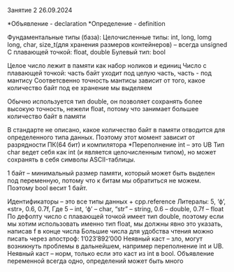 Занятие 2
26.09.2024

*Объявление - declaration
*Определение - definition

Фундаментальные типы (база):
Целочисленные типы: int, long, lomg long, char, 
size_t(для хранения размеров контейнеров) – всегда unsigned
С плавающей точкой: float, double
Булевый тип: bool

Целое число лежит в памяти как набор ноликов и единиц
Число с плавающей точкой: часть байт уходит под целую часть, часть - под мантису
Соответсвенно точность мантисы зависит от того, какое количество байт под ее хранение мы выделяем

Обычно используется тип double, он позволяет сохранять более высокую точность, нежели float, потому что занимает большее количество байт в памяти

В стандарте не описано, какое количество байт в памяти отводится для определенного типа данных. Поэтому этот момент зависит от разрядности ПК(64 бит) и компилятора
*Переполнение int – это UB
 Тип char ведет себя как int (и является целочисленным типом), но может сохранять в себя символы ASCII-таблицы. 

1 байт – минимальный размер памяти, который может быть выделен под переменную, потому что к битам мы обратиться не можем. Поэтому bool весит 1 байт. 

Идентификаторы – это все типы данных + cpp.reference
Литералы: 5, ‘ф’, «str», 0.6, 0.7f,
Где 5 – int, ‘ф’ – char, “str” – string, 0.6 – double, 0.7f – float
По дефолту число с плавающей точкой имеет тип double, поэтому если мы хотим использовать именно тип float, мы должны явно это указать, написав f в конце числа
Большие числа для удобства чтения можно писать через апостроф: 1’023’892’000
Неявный каст – зло, могут возникнуть проблемы в дальнейшем, например переполнение int и UB.
Неявный каст – норм, только если это каст из int в bool.
Объявление переменной всегда одно, определений может быть много 
